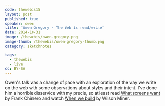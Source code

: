 ```yaml
---
code: thewebis15
layout: post
published: true
speaker: owen
title: "Owen Gregory - The Web is read/write"
date: 2014-10-31
image: /thewebis/owen-gregory.png
image-thumb: /thewebis/owen-gregory-thumb.png
category: sketchnotes

tags:
  - thewebis
  - live
cc: BY-SA
---
```


Owen's talk was a change of pace with an exploration of the way we write on the web with some observations about styles and their intent. I've done him a horrible disservice with my precis, so at least read [What screens want](http://frankchimero.com/talks/what-screens-want/transcript/) by Frank Chimero and watch [When we build](http://www.besquare.me/session/when-we-build/) by Wilson Miner.
